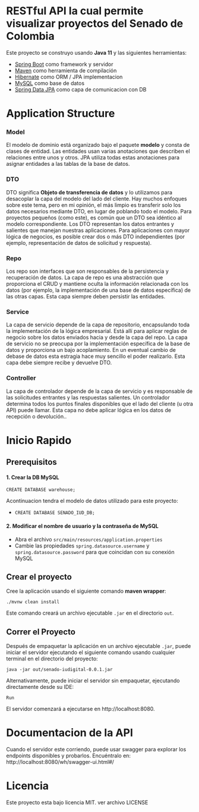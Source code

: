 # RESTful API la cual permite visualizar proyectos del Senado de Colombia
Este proyecto se construyo usando **Java 11** y las siguientes herramientas:
- [Spring Boot](https://spring.io/projects/spring-boot) como framework y servidor
- [Maven](https://maven.apache.org/) como herramienta de compilación
- [Hibernate](https://hibernate.org/) como ORM / JPA implementacion
- [MySQL](https://www.mysql.com/) como base de datos
- [Spring Data JPA](https://spring.io/projects/spring-data-jpa) como capa de comunicacion con DB


# Application Structure

### Model

El modelo de dominio está organizado bajo el paquete **modelo** y consta de clases de entidad. Las entidades usan varias anotaciones que describen el
relaciones entre unos y otros. JPA utiliza todas estas anotaciones para asignar entidades a las tablas de la base de datos.


### DTO

DTO significa **Objeto de transferencia de datos** y lo utilizamos para desacoplar la capa del modelo del lado del cliente. Hay muchos enfoques sobre este tema, pero en mi opinión, el más limpio es transferir solo los datos necesarios mediante DTO, en lugar de poblando todo el modelo. Para proyectos pequeños (como este), es común que un DTO sea idéntico al modelo correspondiente. Los DTO representan los datos entrantes y salientes que manejan nuestras aplicaciones. Para aplicaciones con mayor lógica de negocios, es posible crear dos o más DTO independientes (por ejemplo, representación de datos de solicitud y respuesta).

### Repo

Los repo son interfaces que son responsables de la persistencia y recuperación de datos. La capa de repo es una abstracción que proporciona el CRUD y mantiene oculta la información relacionada con los datos (por ejemplo, la implementación de una base de datos específica) de las otras capas. Esta capa siempre deben persistir las entidades.

### Service

La capa de servicio depende de la capa de repositorio, encapsulando toda la implementación de la lógica empresarial. Está allí para aplicar reglas de negocio sobre los datos enviados hacia y desde la capa del repo. La capa de servicio no se preocupa por la implementación específica de la base de datos y proporciona un bajo acoplamiento. En un eventual cambio de debase de datos esta estragia hace muy sencillo el poder realizarlo. Esta capa debe siempre recibe y devuelve DTO.

### Controller

La capa de controlador depende de la capa de servicio y es responsable de las solicitudes entrantes y las respuestas salientes. Un controlador determina todos los puntos finales disponibles que el lado del cliente (u otra API) puede llamar. Esta capa no debe aplicar lógica en los datos de recepción o devolución..

# Inicio Rapido

## Prerequisitos

#### 1. Crear la DB MySQL

```
CREATE DATABASE warehouse;
```
Acontinuacion tendra el modelo de datos utilizado para este proyecto:
 -  ```
    CREATE DATABASE SENADO_IUD_DB;
    ```

#### 2. Modificar el nombre de usuario y la contraseña de MySQL

- Abra el archivo ```src/main/resources/application.properties```
- Cambie las propiedades ```spring.datasource.username``` y ```spring.datasource.password``` para que coincidan con su conexión MySQL

## Crear el proyecto

Cree la aplicación usando el siguiente comando **maven wrapper**:
```
./mvnw clean install
```

Este comando creará un archivo ejecutable ```.jar``` en el directorio ```out```.

## Correr el Proyecto

Después de empaquetar la aplicación en un archivo ejecutable ```.jar```, puede iniciar el servidor ejecutando el siguiente comando usando cualquier terminal en el directorio del proyecto:
```
java -jar out/senado-iudigital-0.0.1.jar
```
Alternativamente, puede iniciar el servidor sin empaquetar, ejecutando directamente desde su IDE:
```
Run
```
El servidor comenzará a ejecutarse en http://localhost:8080.

# Documentacion de la API

Cuando el servidor este corriendo, puede usar swagger para explorar los endpoints disponibles y probarlos. Encuéntralo en:
http://localhost:8080/wh/swagger-ui.html#/

# Licencia
Este proyecto esta bajo licencia MIT. ver archivo LICENSE
